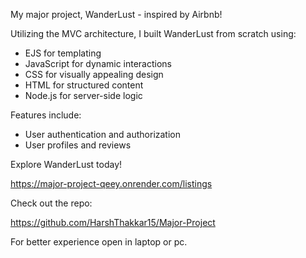 My major project, WanderLust - inspired by Airbnb!


Utilizing the MVC architecture, I built WanderLust from scratch using:
- EJS for templating
- JavaScript for dynamic interactions
- CSS for visually appealing design
- HTML for structured content
- Node.js for server-side logic


Features include:
- User authentication and authorization
- User profiles and reviews


Explore WanderLust today!

https://major-project-qeey.onrender.com/listings


Check out the repo:

https://github.com/HarshThakkar15/Major-Project


For better experience open in laptop or pc.
